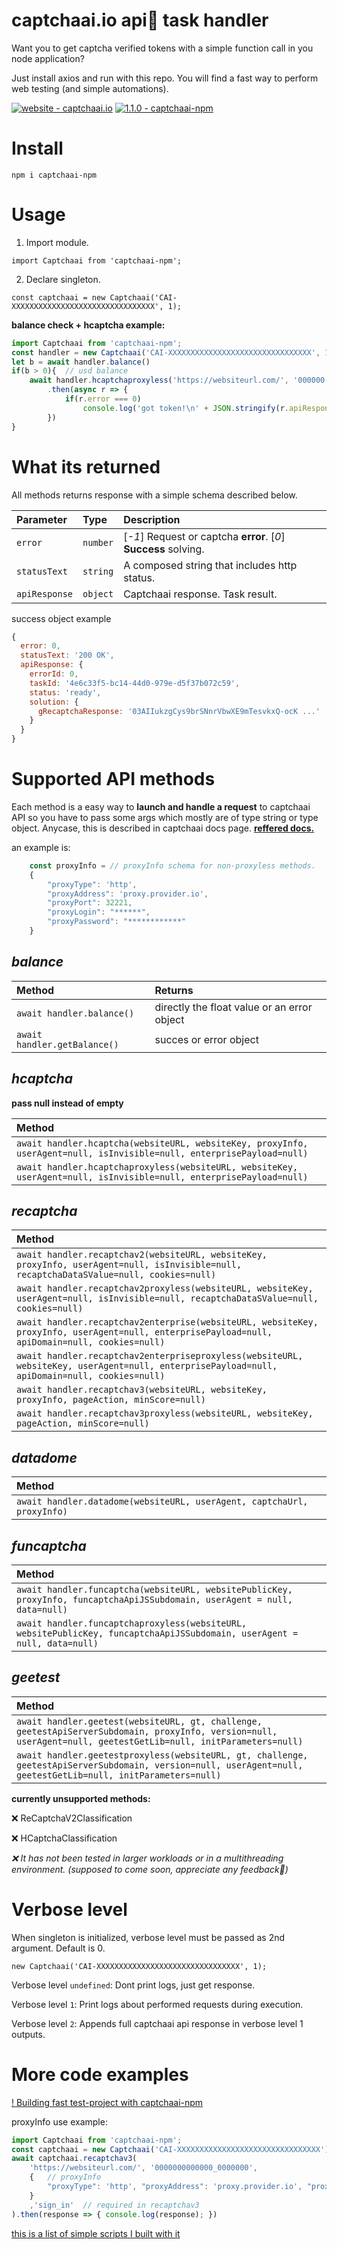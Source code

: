 # captchaai.io api🧠 task handler



Want you to get captcha verified tokens with a simple function call in you node application?

Just install axios and run with this repo. You will find a fast way to perform web testing (and simple automations).

[![website - captchaai.io](https://img.shields.io/badge/website-captchaai.io-4967dd)](https://captchaai.io/)
[![1.1.0 - captchaai-npm](https://img.shields.io/static/v1?label=1.1.0&message=captchaai-npm&color=%234075D9&logo=npm)](https://www.npmjs.com/package/captchaai-npm)
# Install
    npm i captchaai-npm

# Usage

1. Import module.

`import Captchaai from 'captchaai-npm';`

2. Declare singleton.

`const captchaai = new Captchaai('CAI-XXXXXXXXXXXXXXXXXXXXXXXXXXXXXXXX', 1);`

**balance check + hcaptcha example:**


```javascript
import Captchaai from 'captchaai-npm';
const handler = new Captchaai('CAI-XXXXXXXXXXXXXXXXXXXXXXXXXXXXXXXX', 1);
let b = await handler.balance()
if(b > 0){  // usd balance
    await handler.hcaptchaproxyless('https://websiteurl.com/', '000000-000000000-0000000')
        .then(async r => {
            if(r.error === 0)
                console.log('got token!\n' + JSON.stringify(r.apiResponse));
        })
}
```

# What its returned

All methods returns response with a simple schema described below.

| Parameter | Type     | Description                |
| :-------- | :------- | :------------------------- |
| `error` | `number` | [*-1*] Request or captcha **error**. [*0*] **Success** solving. |
| `statusText` | `string` | A composed string that includes http status. |
| `apiResponse` | `object` | Captchaai response. Task result. |

success object example

```javascript
{
  error: 0,
  statusText: '200 OK',
  apiResponse: {
    errorId: 0,
    taskId: '4e6c33f5-bc14-44d0-979e-d5f37b072c59',
    status: 'ready',
    solution: {
      gRecaptchaResponse: '03AIIukzgCys9brSNnrVbwXE9mTesvkxQ-ocK ...'
    }
  }
}
```


# Supported API methods
Each method is a easy way to **launch and handle a request** to captchaai API so you have to pass some args which mostly are of type string or type object. Anycase, this is described in captchaai docs page.
[**reffered docs.**](https://docs.captchaai.io/)

an example is:

```javascript
    const proxyInfo = // proxyInfo schema for non-proxyless methods.
    {
        "proxyType": 'http',
        "proxyAddress": 'proxy.provider.io',
        "proxyPort": 32221,
        "proxyLogin": "******",
        "proxyPassword": "************"
    }
```



*balance*
-

| Method | Returns     |
| :-------- | :------- | 
| `await handler.balance()` | directly the float value or an error object |
| `await handler.getBalance()` | succes or error object |

*hcaptcha*
-
**pass null instead of empty**

| Method |
| :-------- |
| `await handler.hcaptcha(websiteURL, websiteKey, proxyInfo, userAgent=null, isInvisible=null, enterprisePayload=null)` |
| `await handler.hcaptchaproxyless(websiteURL, websiteKey, userAgent=null, isInvisible=null, enterprisePayload=null)` |


*recaptcha*
-
| Method |
| :-------- |
| `await handler.recaptchav2(websiteURL, websiteKey, proxyInfo, userAgent=null, isInvisible=null, recaptchaDataSValue=null, cookies=null)` |
| `await handler.recaptchav2proxyless(websiteURL, websiteKey, userAgent=null, isInvisible=null, recaptchaDataSValue=null, cookies=null)` |
| `await handler.recaptchav2enterprise(websiteURL, websiteKey, proxyInfo, userAgent=null, enterprisePayload=null, apiDomain=null, cookies=null)` |
| `await handler.recaptchav2enterpriseproxyless(websiteURL, websiteKey, userAgent=null, enterprisePayload=null, apiDomain=null, cookies=null)` |
| `await handler.recaptchav3(websiteURL, websiteKey, proxyInfo, pageAction, minScore=null)` |
| `await handler.recaptchav3proxyless(websiteURL, websiteKey, pageAction, minScore=null)` |

*datadome*
-
| Method |
| :-------- |
| `await handler.datadome(websiteURL, userAgent, captchaUrl, proxyInfo)` |

*funcaptcha*
-
| Method |
| :-------- |
| `await handler.funcaptcha(websiteURL, websitePublicKey, proxyInfo, funcaptchaApiJSSubdomain, userAgent = null, data=null)` |
| `await handler.funcaptchaproxyless(websiteURL, websitePublicKey, funcaptchaApiJSSubdomain, userAgent = null, data=null)` |

*geetest*
-
| Method                                                                                                                                                          |
|:----------------------------------------------------------------------------------------------------------------------------------------------------------------|
| `await handler.geetest(websiteURL, gt, challenge, geetestApiServerSubdomain, proxyInfo, version=null, userAgent=null, geetestGetLib=null, initParameters=null)` |
| `await handler.geetestproxyless(websiteURL, gt, challenge, geetestApiServerSubdomain, version=null, userAgent=null, geetestGetLib=null, initParameters=null)`   |


**currently unsupported methods:**

❌ ReCaptchaV2Classification

❌ HCaptchaClassification

*❌ It has not been tested in larger workloads or in a multithreading environment. (supposed to come soon, appreciate any feedback🙏)*

# Verbose level

When singleton is initialized, verbose level must be passed as 2nd argument. Default is 0.

    new Captchaai('CAI-XXXXXXXXXXXXXXXXXXXXXXXXXXXXXXXX', 1);

Verbose level `undefined`: Dont print logs, just get response.

Verbose level `1`: Print logs about performed requests during execution.

Verbose level `2`: Appends full captchaai api response in verbose level 1 outputs.

# More code examples
[! Building fast test-project with captchaai-npm](https://www.youtube.com/watch?v=s9OyE_pBPyE)

proxyInfo use example:

```javascript
import Captchaai from 'captchaai-npm';
const captchaai = new Captchaai('CAI-XXXXXXXXXXXXXXXXXXXXXXXXXXXXXXXX');
await captchaai.recaptchav3(
    'https://websiteurl.com/', '0000000000000_0000000',
    {	// proxyInfo
        "proxyType": 'http', "proxyAddress": 'proxy.provider.io', "proxyPort": 32221, "proxyLogin": "******", "proxyPassword": "************"
    }
    ,'sign_in'	// required in recaptchav3
).then(response => { console.log(response); })
```

[this is a list of simple scripts I built with it](https://imgur.com/a/jVRPsO6)

